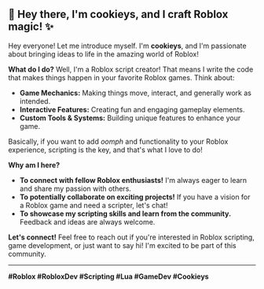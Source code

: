 ## 👋 Hey there, I'm cookieys, and I craft Roblox magic! ✨

Hey everyone!  Let me introduce myself. I'm **cookieys**, and I'm passionate about bringing ideas to life in the amazing world of Roblox!

**What do I do?**  Well, I'm a Roblox script creator!  That means I write the code that makes things happen in your favorite Roblox games.  Think about:

* **Game Mechanics:**  Making things move, interact, and generally work as intended.
* **Interactive Features:**  Creating fun and engaging gameplay elements.
* **Custom Tools & Systems:**  Building unique features to enhance your game.

Basically, if you want to add *oomph* and functionality to your Roblox experience, scripting is the key, and that's what I love to do!

**Why am I here?**

* **To connect with fellow Roblox enthusiasts!**  I'm always eager to learn and share my passion with others.
* **To potentially collaborate on exciting projects!**  If you have a vision for a Roblox game and need a scripter, let's chat!
* **To showcase my scripting skills and learn from the community.**  Feedback and ideas are always welcome.

**Let's connect!**  Feel free to reach out if you're interested in Roblox scripting, game development, or just want to say hi!  I'm excited to be part of this community.

---

**#Roblox #RobloxDev #Scripting #Lua #GameDev #Cookieys**
